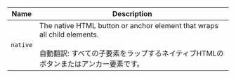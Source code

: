 
| Name | Description |
| --- | --- |
| `native` | The native HTML button or anchor element that wraps all child elements.<br /><br />自動翻訳: すべての子要素をラップするネイティブHTMLのボタンまたはアンカー要素です。 |

